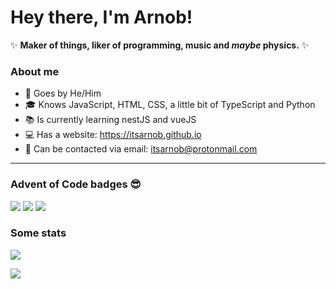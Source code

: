 # Hey there, I'm Arnob!

✨ **Maker of things, liker of programming, music and *maybe* physics.** ✨

### About me 
  - 🙋 Goes by He/Him
  - 🎓 Knows JavaScript, HTML, CSS, a little bit of TypeScript and Python
  - 📚 Is currently learning nestJS and vueJS
  - 💻 Has a website: https://itsarnob.github.io
  - 📧 Can be contacted via email: itsarnob@protonmail.com
---
### Advent of Code badges 😎
![](https://img.shields.io/badge/current%20day%20📅-13-7C3AED)
![](https://img.shields.io/badge/stars%20⭐-7-F59E0B)
![](https://img.shields.io/badge/days%20completed%20✅-3-DB2777)
### Some stats
![](https://github-readme-stats.vercel.app/api?username=itsarnob&count_private=true&show_icons=true&theme=nord&hide_border=true)

![](https://github-readme-stats.vercel.app/api/top-langs?username=itsarnob&theme=nord&hide_border=true&layout=compact)
